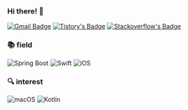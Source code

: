 ### Hi there! 👋

[![Gmail Badge](https://img.shields.io/badge/Gmail-EA4335.svg?&style=for-the-badge&logo=Gmail&logoColor=white)](mailto:cheolhyunmun.dev@gmail.com)
[![Tistory's Badge](https://img.shields.io/badge/Tistory-000000.svg?&style=for-the-badge&logo=Tistory&logoColor=white)](https://cloverlaun.tistory.com)
[![Stackoverflow's Badge](https://img.shields.io/badge/StackOverflow-F58025.svg?&style=for-the-badge&logo=StackOverflow&logoColor=white)](https://stackoverflow.com/users/6092393/cheolhyun)

### 📚 field

<img alt="Spring Boot" src ="https://img.shields.io/badge/Spring Boot-6DB33F.svg?&style=for-the-badge&logo=Spring Boot&logoColor=white"/> <img alt="Swift" src ="https://img.shields.io/badge/Swift-F05138.svg?&style=for-the-badge&logo=Swift&logoColor=white"/> <img alt="iOS" src ="https://img.shields.io/badge/iOS-000000.svg?&style=for-the-badge&logo=Apple&logoColor=white"/>

### 🔍 interest
<img alt="macOS" src ="https://img.shields.io/badge/macOS-000000.svg?&style=for-the-badge&logo=macOS&logoColor=white"/> <img alt="Kotlin" src ="https://img.shields.io/badge/Kotlin-7F52FF.svg?&style=for-the-badge&logo=Kotlin&logoColor=white"/>

<br/>


<!-- 
  # 💪 Skills & Tools 🛠

[![Tistory's Badge](https://github-readme-tistory-card.vercel.app/api/badge?name=Tistory&theme=dark)](https://cloverlaun.tistory.com/)

  <img src="https://img.shields.io/badge/Delphi-EE1F35?style=plastic&logo=Delphi&logoColor=white"/> <img src="https://img.shields.io/badge/MsSQL-CC2927?style=plastic&logo=Microsoft-SQL-Server&logoColor=white"/>

  <img src="https://img.shields.io/badge/Spring-6DB33F?style=plastic&logo=Spring&logoColor=white"/> <img src="https://img.shields.io/badge/Gradle-02303A?style=plastic&logo=Gradle&logoColor=white"/> -->

<!--
<hr/>
-->

<!-- 
<p align="center">
  <img src="https://github-readme-stats.vercel.app/api?username=zooxop&show_icons=true&theme=dracula&include_all_commits=true"/>
</p>
-->
